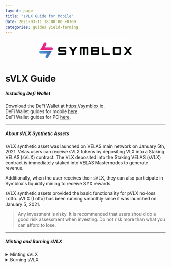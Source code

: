 ```yaml
---
layout: page
title: "sVLX Guide for Mobile"
date: 2021-03-11 18:00:00 +0700
categories: guides yield-farming
---
```

<p align="center">
<img src="/assets/SymbloxLogoName.png" height="64"/>
</p>

# sVLX Guide

##### Installing Defi Wallet  
Download the DeFi Wallet at https://symblox.io.  
DeFi Wallet guides for mobile <a href="https://symblox.github.io/guides/yield-farming/2020/10/22/symblox-guide-for-mobile" target="_blank">here</a>.  
DeFi Wallet guides for PC <a href="https://symblox.github.io/guides/yield-farming/2020/10/22/symblox-guide-for-pc" target="_blank">here</a>. 

--- 

##### About sVLX Synthetic Assets  

sVLX synthetic asset was launched on VELAS main network on January 5th, 2021. Velas users can receive sVLX tokens by depositing VLX into a Staking VELAS (sVLX) contract. The VLX deposited into the Staking VELAS (sVLX) contract is immediately staked into VELAS Masternodes to generate revenue.  

Additionally, when the user receives their sVLX, they can also participate in Symblox's liquidity mining to receive SYX rewards.  

sVLX synthetic assets provided the basic functionality for pVLX no-loss Lotto. pVLX (Lotto) has been running smoothly since it was launched on January 5, 2021.  

>Any investment is risky. It is recommended that users should do a good risk assessment when investing. Do not risk more than what you can afford to lose.  

---

##### Minting and Burning sVLX  
<details>
<summary>Minting sVLX</summary>  
<br>  

(1) Open DeFi Wallet app and click on 'Symblox' tab.  
(2) Enter sVLX address into the address bar:  
    http://app.symblox.io/svlx  
(3) Enter the amount of VLX to be exchanged for sVLX.  
(4) Click "Deposit" to finish.  
<p align="center">
<img src="/assets/sVLX_1.png" width="400"/>
</p>  
</details>  

<details>
<summary>Burning sVLX</summary>  
<br>  

(1) From the sVLX page, enter the amount of sVLX to exchange for VLX.  
(2) Click 'Withdraw' to finish.  

<p align="center">
<img src="/assets/sVLX_2.png" width="400"/>
</p>  
</details>  


